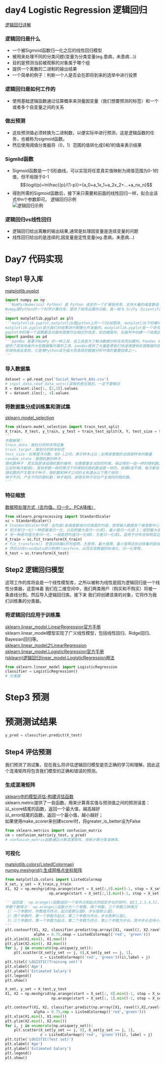 # day4 Logistic Regression 逻辑回归
[逻辑回归详解](https://blog.csdn.net/liulina603/article/details/78676723)
### 逻辑回归是什么
* 一个被Sigmoid函数归一化之后的线性回归模型
* 被用来处理不同的分类问题(变量为分类变量(eg.患病，未患病...))
* 目的是预测当前被观察的对象属于哪个组
* 提供一个离散的二进制的输出结果
* 一个简单的例子：判断一个人是否会在即将到来的选举中进行投票
### 逻辑回归是如何工作的
* 使用基础逻辑函数通过估算概率来测量因变量（我们想要预测的标签）和一个或者多个自变量之间的关系
### 做出预测
* 这些预测值必须转换为二进制数，以便实际中进行预测，这是逻辑函数的任务，也被称为sigmoid函数。
* 然后使用阈值分类器将（0，1）范围的值转化成0和1的值来表示结果
### Sigmlid函数
* Sigmoid函数是一个S形曲线，可以实现将任意真实值映射为阈值范围为0-1的值，但不局限于0-1  
 $$\logit(p)=ln\frac{{p}/{1-p}}={a_0+a_1x_1+a_2x_2+...+a_nx_n}$$
* 得到所需的Sigmoid函数后，接下来只需要和前面的线性回归一样，拟合出该式中n个参数即可。
逻辑回归示例  
![逻辑回归示例](https://github.com/liangju1996/100-days-of-ml-code/blob/master/图片/day4.png)

### 逻辑回归vs线性回归
* 逻辑回归给出离散的输出结果,通常是处理因变量是连续变量的问题
* 线性回归给出的是连续的,因变量是定性变量(eg.患病，未患病...)

# Day7 代码实现
## Step1 导入库
[matplotlib.pyplot](http://baijiahao.baidu.com/s?id=1579894571835817104&wfr=spider&for=pc)
```python
import numpy as np
'''NumPy(Numerical Python) 是 Python 语言的一个扩展程序库，支持大量的维度数组与矩阵运算，此外也针对数组运算提供大量的数学函数库.
Numpy是Python的一个科学计算的库，提供了矩阵运算的功能，其一般与 SciPy（Scientific Python）和 Matplotlib（绘图库）一起使用.
'''
import matplotlib.pyplot as plt
'''matplotlib.pyplot,matplotlib是python上的一个2D绘图库, matplotlib下的模块pyplot是一个有命令样式的函数集合，
matplotlib.pyplot是为我们对结果进行图像化作准备的。matplotlib.pyplot是一个命令型函数集合，它可以让我们像使用MATLAB一样使用matplotlib。
pyplot中的每一个函数都会对画布图像作出相应的改变，如创建画布、在画布中创建一个绘图区、在绘图区上画几条线、给图像添加文字说明等。'''
import pandas as pd
'''pandas 是基于NumPy 的一种工具，该工具是为了解决数据分析任务而创建的。Pandas 纳入了大量库和一些标准的数据模型，
提供了高效地操作大型数据集所需的工具。pandas提供了大量能使我们快速便捷地处理数据的函数和方法。
你很快就会发现，它是使Python成为强大而高效的数据分析环境的重要因素之一。
'''
```
### 导入数据集
```python
dataset = pd.read_csv('Social_Network_Ads.csv')
# input_data.read_data_sets()读取的是压缩包，一定不要解压
X = dataset.iloc[:, [2,3]].values
Y = dataset.iloc[:, 4].values
```
### 将数据集分成训练集和测试集
[sklearn.model_selection](https://scikit-learn.org/stable/modules/cross_validation.html)
```python
from sklearn.model_selection import train_test_split
X_train, X_test, y_train, y_test = train_test_split(X, Y, test_size = 0.25, random_state = 0)
'''
参数解释：
train_data：被划分的样本特征集
train_target：被划分的样本标签
test_size：如果是浮点数，在0-1之间，表示样本占比；如果是整数的话就是样本的数量
random_state：是随机数的种子。
随机数种子：其实就是该组随机数的编号，在需要重复试验的时候，保证得到一组一样的随机数。
比如你每次都填1，其他参数一样的情况下你得到的随机数组是一样的。但填0或不填，每次都会不一样。
随机数的产生取决于种子，随机数和种子之间的关系遵从以下两个规则：
种子不同，产生不同的随机数；种子相同，即使实例不同也产生相同的随机数。
'''
```

### 特征缩放
[数据预处理方式（去均值、归一化、PCA降维）](https://blog.csdn.net/maqunfi/article/details/82252480)
```python
from sklearn.preprocessing import StandardScaler
sc = StandardScaler()
# StandardScaler作用：去均值(各维度都减对应维度的均值，使得输入数据各个维度都中心化为0，进行去均值的原因是因为如果不去均值的话会容易拟合)
# 和方差归一化(一种是最值归一化，比如把最大值归一化成1，最小值归一化成-1；或把最大值归一化成1，最小值归一化成0。适用于本来就分布在有限范围内的数据。        
# 另一种是均值方差归一化，一般是把均值归一化成0，方差归一化成1。适用于分布没有明显边界的情况。)。且是针对每一个特征维度来做的，而不是针对样本。
X_train = sc.fit_transform(X_train)
# fit_transform() 求得训练集X的均值啊，方差啊，最大值啊，最小值啊这些训练集的固有属性
# 然后对该trainData进行转换transform，从而实现数据的标准化、归一化等等。
X_test = sc.transform(X_test)
```

## Step2 逻辑回归模型

这项工作的库将会是一个线性模型库，之所以被称为线性是因为逻辑回归是一个线性分类器，这意味着
我们在二维空间中，我们两类用户（购买和不购买）将被一条直线分割。然后导入逻辑回归类。接下来
我们将创建该类的对象，它将作为我们训练集的分类器。
### 将逻辑回归应用于训练集
[sklearn.linear_model.LinearRegression官方手册](https://scikitlearn.org/stable/modules/generated/sklearn.linear_model.LinearRegression.html)  
sklearn.linear_model模型实现了广义线性模型，包括线性回归、Ridge回归、Bayesian回归等。    
[sklearn.linear_model之LinearRegression](https://blog.csdn.net/jingyi130705008/article/details/78163955)    
[sklearn.linear_model.LogisticRegression官方手册](https://scikit-learn.org/stable/modules/linear_model.html#logistic-regression)  
[(sklearn)逻辑回归linear_model.LogisticRegression用法](https://blog.csdn.net/mrxjh/article/details/78499801)  
```python
from sklearn.linear_model import LogisticRegression
classifier = LogisticRegression()
# 分类器
```

# Step3 预测
# 预测测试结果
```python
y_pred = classifier.predict(X_test)
```

## Step4 评估预测
我们预测了测试集，现在我么将评估逻辑回归模型是否正确的学习和理解。因此这个混淆矩阵将包含我们模型的正确和错误的预测。
### 生成混淆矩阵
[sklearn中的模型评估-构建评估函数 ](https://www.cnblogs.com/harvey888/p/6964741.html)  
sklearn.metric提供了一些函数，用来计算真实值与预测值之间的预测误差：  
以_score结尾的函数，返回一个最大值，越高越好  
以_error结尾的函数，返回一个最小值，越小越好；  
如果使用make_scorer来创建scorer时，将greater_is_better设为False
```python
from sklearn.metrics import confusion_matrix
cm = confusion_matrix(y_test, y_pred)
# confusion_matrix函数通过计算混淆矩阵，用来计算分类准确率。
```

### 可视化
[matplotlib.colors(ListedColormap)](https://blog.csdn.net/zhaogeng111/article/details/78419015)  
[numpy.meshgrid():生成网格点坐标矩阵](https://blog.csdn.net/lllxxq141592654/article/details/81532855)

```python
from matplotlib.colors import ListedColormap
X_set, y_set = X_train,y_train
X1, X2 = np.meshgrid(np.arange(start = X_set[:,0].min()-1, stop = X_set[:, 0].max()+1, step = 0.01),
                    np.arange(start = X_set[:,1].min()-1, stop = X_set[:, 1].max()+1, setp = 0.01))

'''返回值： np.arange()函数返回一个有终点和起点的固定步长的排列，如[1,2,3,4,5]，起点是1，终点是5，步长为1。 
参数个数情况： np.arange()函数分为一个参数，两个参数，三个参数三种情况 
 1）一个参数时，参数值为终点，起点取默认值0，步长取默认值1。 
 2）两个参数时，第一个参数为起点，第二个参数为终点，步长取默认值1。 
 3）三个参数时，第一个参数为起点，第二个参数为终点，第三个参数为步长。其中步长支持小数。
'''
plt.contourf(X1, X2, classifier.predict(np.array([X1, ravel(), X2.ravel()]).T).reshape(X1. shape),
             alpha = 0.75,cmap = ListedColormap(('red', 'green')))
plt.xlim(X1.min(), X1.max())
plt.ylim(X2.min(), X2.max())
for i, j in enumerate(np.unique(y_set)):
    plt.scatter(X_set[y_set == j, 0],X_set[y_set == j, 1],
                c = ListedColormap(('red', 'green'))(i),label = j)
plt.titel('LOGISTIC(Training set)')
plt.xlabel('Age')
plt.ylabel('Estimated Salary')
plt.legend()
plt.show()

X_set, y_set = X_test,y_test
X1, X2 = np.meshgrid(np.arange(start = X_set[:, 0].min()-1, stop = X_set[:, 0].max()+1, step = 0.01),
                     np.arange(start = X_set[:, 1].min()-1, stop = X_set[:, 1].max()+1, step = 0.01))

plt.contourf(X1, X2, classifier.predict(np.array([X1, ravel(),X2,ravel()]).T).reshape(X1.shape),
             alpha = 0.75,cmp = ListedColormap(('red','green')))
plt.xlim(X1.min(), X1.max())
plt.ylim(X2.min(), X2.max())
for i, j in enumerate(np.unique(y_set)):
    plt.scatter(X_set[y_set == j, 0], X_set[y_set == j, 1],
                c = ListedColormap(('red', 'green'))(i), label = j)
plt.title('LOGISTIC(Test set)')
plt.xlabel('Age')
plt.ylabel('Estimated Salary')
plt.legend()
plt.show()
```
